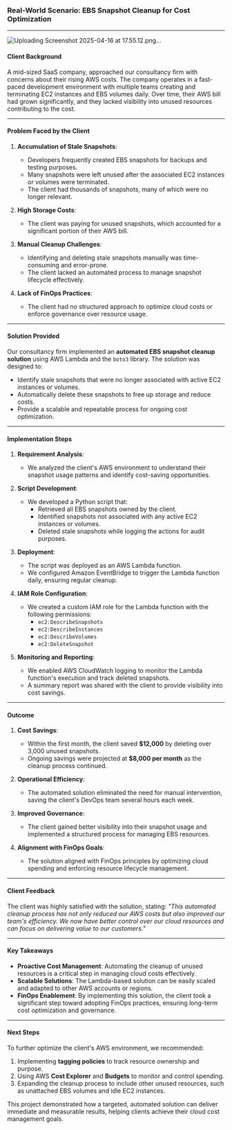 ### Real-World Scenario: EBS Snapshot Cleanup for Cost Optimization

---

![Uploading Screenshot 2025-04-16 at 17.55.12.png…]()


#### **Client Background**
A mid-sized SaaS company, approached our consultancy firm with concerns about their rising AWS costs. 
The company operates in a fast-paced development environment with multiple teams creating and terminating EC2 instances and EBS volumes daily. 
Over time, their AWS bill had grown significantly, and they lacked visibility into unused resources contributing to the cost.

---

#### **Problem Faced by the Client**
1. **Accumulation of Stale Snapshots**:
   - Developers frequently created EBS snapshots for backups and testing purposes.
   - Many snapshots were left unused after the associated EC2 instances or volumes were terminated.
   - The client had thousands of snapshots, many of which were no longer relevant.

2. **High Storage Costs**:
   - The client was paying for unused snapshots, which accounted for a significant portion of their AWS bill.

3. **Manual Cleanup Challenges**:
   - Identifying and deleting stale snapshots manually was time-consuming and error-prone.
   - The client lacked an automated process to manage snapshot lifecycle effectively.

4. **Lack of FinOps Practices**:
   - The client had no structured approach to optimize cloud costs or enforce governance over resource usage.

---

#### **Solution Provided**
Our consultancy firm implemented an **automated EBS snapshot cleanup solution** using AWS Lambda and the `boto3` library. The solution was designed to:
- Identify stale snapshots that were no longer associated with active EC2 instances or volumes.
- Automatically delete these snapshots to free up storage and reduce costs.
- Provide a scalable and repeatable process for ongoing cost optimization.

---

#### **Implementation Steps**
1. **Requirement Analysis**:
   - We analyzed the client's AWS environment to understand their snapshot usage patterns and identify cost-saving opportunities.

2. **Script Development**:
   - We developed a Python script that:
     - Retrieved all EBS snapshots owned by the client.
     - Identified snapshots not associated with any active EC2 instances or volumes.
     - Deleted stale snapshots while logging the actions for audit purposes.

3. **Deployment**:
   - The script was deployed as an AWS Lambda function.
   - We configured Amazon EventBridge to trigger the Lambda function daily, ensuring regular cleanup.

4. **IAM Role Configuration**:
   - We created a custom IAM role for the Lambda function with the following permissions:
     - `ec2:DescribeSnapshots`
     - `ec2:DescribeInstances`
     - `ec2:DescribeVolumes`
     - `ec2:DeleteSnapshot`

5. **Monitoring and Reporting**:
   - We enabled AWS CloudWatch logging to monitor the Lambda function's execution and track deleted snapshots.
   - A summary report was shared with the client to provide visibility into cost savings.

---

#### **Outcome**
1. **Cost Savings**:
   - Within the first month, the client saved **$12,000** by deleting over 3,000 unused snapshots.
   - Ongoing savings were projected at **$8,000 per month** as the cleanup process continued.

2. **Operational Efficiency**:
   - The automated solution eliminated the need for manual intervention, saving the client's DevOps team several hours each week.

3. **Improved Governance**:
   - The client gained better visibility into their snapshot usage and implemented a structured process for managing EBS resources.

4. **Alignment with FinOps Goals**:
   - The solution aligned with FinOps principles by optimizing cloud spending and enforcing resource lifecycle management.

---

#### **Client Feedback**
The client was highly satisfied with the solution, stating:
*"This automated cleanup process has not only reduced our AWS costs but also improved our team's efficiency. We now have better control over our cloud resources and can focus on delivering value to our customers."*

---

#### **Key Takeaways**
- **Proactive Cost Management**: Automating the cleanup of unused resources is a critical step in managing cloud costs effectively.
- **Scalable Solutions**: The Lambda-based solution can be easily scaled and adapted to other AWS accounts or regions.
- **FinOps Enablement**: By implementing this solution, the client took a significant step toward adopting FinOps practices, ensuring long-term cost optimization and governance.

---

#### **Next Steps**
To further optimize the client's AWS environment, we recommended:
1. Implementing **tagging policies** to track resource ownership and purpose.
2. Using AWS **Cost Explorer** and **Budgets** to monitor and control spending.
3. Expanding the cleanup process to include other unused resources, such as unattached EBS volumes and idle EC2 instances.

This project demonstrated how a targeted, automated solution can deliver immediate and measurable results, helping clients achieve their cloud cost management goals.

